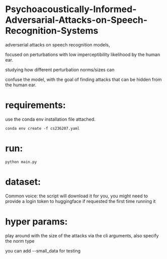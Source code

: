 # Psychoacoustically-Informed-Adversarial-Attacks-on-Speech-Recognition-Systems

adverserial attacks on speech recognition models, 

focused on perturbations with low imperceptibility likelihood by the human ear.

studying how different perturbation norms/sizes can 

confuse the model, with the goal of finding attacks that can be hidden from the human ear.

# requirements:

use the conda env installation file attached.

``conda env create -f cs236207.yaml``

# run:
```
python main.py 
```

# dataset:


Common voice: the script will download it for you, you might need to provide a login token to huggingface if requested the first time running it




# hyper params:

play around with the size of the attacks via the cli arguments, also specify the norm type

you can add --small_data for testing 


